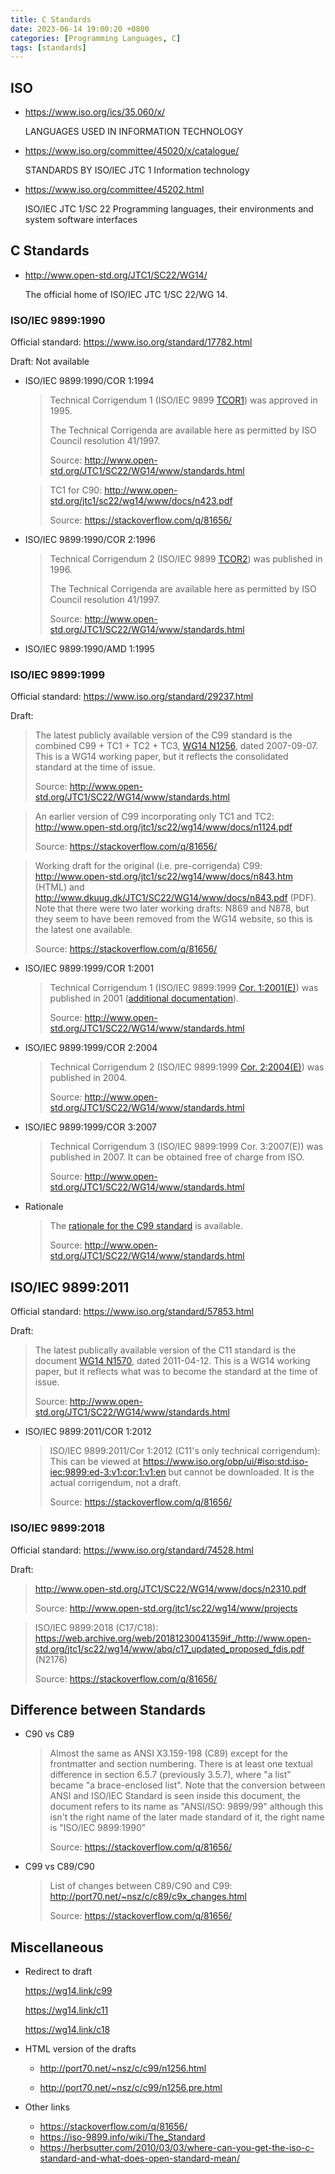 ```yaml
---
title: C Standards
date: 2023-06-14 19:00:20 +0800
categories: [Programming Languages, C]
tags: [standards]
---
```


## ISO

- https://www.iso.org/ics/35.060/x/

  LANGUAGES USED IN INFORMATION TECHNOLOGY

- https://www.iso.org/committee/45020/x/catalogue/

  STANDARDS BY ISO/IEC JTC 1 Information technology

- https://www.iso.org/committee/45202.html

  ISO/IEC JTC 1/SC 22 Programming languages, their environments and system software interfaces

## C Standards

- http://www.open-std.org/JTC1/SC22/WG14/

  The official home of ISO/IEC JTC 1/SC 22/WG 14.

### ISO/IEC 9899:1990

Official standard: https://www.iso.org/standard/17782.html

Draft: Not available

- ISO/IEC 9899:1990/COR 1:1994

  > Technical Corrigendum 1 (ISO/IEC 9899 [TCOR1](http://www.open-std.org/JTC1/SC22/WG14/www/docs/tc1.htm)) was approved in 1995.
  >
  > The Technical Corrigenda are available here as permitted by ISO Council resolution 41/1997.
  >
  > Source: http://www.open-std.org/JTC1/SC22/WG14/www/standards.html

  > TC1 for C90: http://www.open-std.org/jtc1/sc22/wg14/www/docs/n423.pdf
  >
  > Source: https://stackoverflow.com/q/81656/

- ISO/IEC 9899:1990/COR 2:1996

  > Technical Corrigendum 2 (ISO/IEC 9899 [TCOR2](http://www.open-std.org/JTC1/SC22/WG14/www/docs/tc2.htm)) was published in 1996.
  >
  > The Technical Corrigenda are available here as permitted by ISO Council resolution 41/1997.
  >
  > Source: http://www.open-std.org/JTC1/SC22/WG14/www/standards.html

- ISO/IEC 9899:1990/AMD 1:1995

### ISO/IEC 9899:1999

Official standard: https://www.iso.org/standard/29237.html

Draft:

> The latest publicly available version of the C99 standard is the combined C99 + TC1 + TC2 + TC3, [WG14 N1256](http://www.open-std.org/JTC1/SC22/WG14/www/docs/n1256.pdf), dated 2007-09-07. This is a WG14 working paper, but it reflects the consolidated standard at the time of issue.
>
> Source: http://www.open-std.org/JTC1/SC22/WG14/www/standards.html

> An earlier version of C99 incorporating only TC1 and TC2: http://www.open-std.org/jtc1/sc22/wg14/www/docs/n1124.pdf
>
> Source: https://stackoverflow.com/q/81656/

> Working draft for the original (i.e. pre-corrigenda) C99: http://www.open-std.org/jtc1/sc22/wg14/www/docs/n843.htm (HTML) and http://www.dkuug.dk/JTC1/SC22/WG14/www/docs/n843.pdf (PDF). Note that there were two later working drafts: N869 and N878, but they seem to have been removed from the WG14 website, so this is the latest one available.
>
> Source: https://stackoverflow.com/q/81656/

- ISO/IEC 9899:1999/COR 1:2001

  > Technical Corrigendum 1 (ISO/IEC 9899:1999 [Cor. 1:2001(E)](http://www.open-std.org/JTC1/SC22/WG14/www/docs/9899tc1/n32071.PDF)) was published in 2001 ([additional documentation](http://www.open-std.org/JTC1/SC22/WG14/www/docs/9899tc1/)).
  >
  > Source: http://www.open-std.org/JTC1/SC22/WG14/www/standards.html

- ISO/IEC 9899:1999/COR 2:2004

  > Technical Corrigendum 2 (ISO/IEC 9899:1999 [Cor. 2:2004(E)](http://www.open-std.org/JTC1/SC22/WG14/www/docs/9899-1999_cor_2-2004.pdf)) was published in 2004.
  >
  > Source: http://www.open-std.org/JTC1/SC22/WG14/www/standards.html

- ISO/IEC 9899:1999/COR 3:2007

  > Technical Corrigendum 3 (ISO/IEC 9899:1999 Cor. 3:2007(E)) was published in 2007. It can be obtained free of charge from ISO.
  >
  > Source: http://www.open-std.org/JTC1/SC22/WG14/www/standards.html

- Rationale

  > The [rationale for the C99 standard](http://www.open-std.org/JTC1/SC22/WG14/www/docs/C99RationaleV5.10.pdf) is available.
  >
  > Source: http://www.open-std.org/JTC1/SC22/WG14/www/standards.html

## ISO/IEC 9899:2011

Official standard: https://www.iso.org/standard/57853.html

Draft:

> The latest publically available version of the C11 standard is the document [WG14 N1570](http://www.open-std.org/JTC1/SC22/WG14/www/docs/n1570.pdf), dated 2011-04-12. This is a WG14 working paper, but it reflects what was to become the standard at the time of issue.
>
> Source: http://www.open-std.org/JTC1/SC22/WG14/www/standards.html

- ISO/IEC 9899:2011/COR 1:2012

  > ISO/IEC 9899:2011/Cor 1:2012 (C11's only technical corrigendum): This can be viewed at https://www.iso.org/obp/ui/#iso:std:iso-iec:9899:ed-3:v1:cor:1:v1:en but cannot be downloaded. It is the actual corrigendum, not a draft.
  >
  > Source: https://stackoverflow.com/q/81656/

### ISO/IEC 9899:2018

Official standard: https://www.iso.org/standard/74528.html

Draft:

> http://www.open-std.org/JTC1/SC22/WG14/www/docs/n2310.pdf
>
> Source: http://www.open-std.org/jtc1/sc22/wg14/www/projects

> ISO/IEC 9899:2018 (C17/C18): https://web.archive.org/web/20181230041359if_/http://www.open-std.org/jtc1/sc22/wg14/www/abq/c17_updated_proposed_fdis.pdf (N2176)
>
> Source: https://stackoverflow.com/q/81656/

## Difference between Standards

- C90 vs C89

  > Almost the same as ANSI X3.159-198 (C89) except for the frontmatter and section numbering. There is at least one textual difference in section 6.5.7 (previously 3.5.7), where "a list" became "a brace-enclosed list". Note that the conversion between ANSI and ISO/IEC Standard is seen inside this document, the document refers to its name as "ANSI/ISO: 9899/99" although this isn't the right name of the later made standard of it, the right name is "ISO/IEC 9899:1990"
  >
  > Source: https://stackoverflow.com/q/81656/

- C99 vs C89/C90

  > List of changes between C89/C90 and C99: http://port70.net/~nsz/c/c89/c9x_changes.html
  >
  > Source: https://stackoverflow.com/q/81656/

## Miscellaneous

- Redirect to draft

  https://wg14.link/c99

  https://wg14.link/c11

  https://wg14.link/c18

- HTML version of the drafts

  - http://port70.net/~nsz/c/c99/n1256.html

  - http://port70.net/~nsz/c/c99/n1256.pre.html

- Other links

  - https://stackoverflow.com/q/81656/
  - https://iso-9899.info/wiki/The_Standard
  - https://herbsutter.com/2010/03/03/where-can-you-get-the-iso-c-standard-and-what-does-open-standard-mean/
